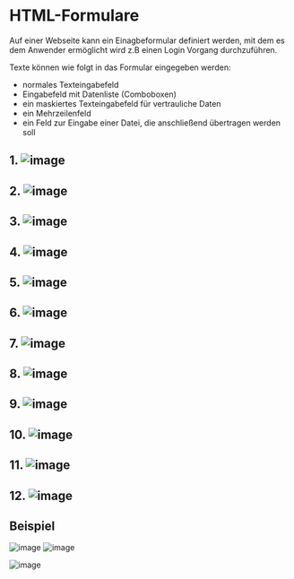 # HTML-Formulare

Auf einer Webseite kann ein Einagbeformular definiert werden, mit dem es dem Anwender ermöglicht wird z.B einen Login Vorgang durchzuführen. 

Texte können wie folgt in das Formular eingegeben werden:
- normales Texteingabefeld
- Eingabefeld mit Datenliste (Comboboxen)
- ein maskiertes Texteingabefeld für vertrauliche Daten 
- ein Mehrzeilenfeld
- ein Feld zur Eingabe einer Datei, die anschließend übertragen werden soll

## 1. ![image](https://user-images.githubusercontent.com/63674539/183227119-a53eec98-cc3c-4e47-b588-a7fa0c34f4fe.png)


## 2. ![image](https://user-images.githubusercontent.com/63674539/183227132-b17e8ea0-3337-4a06-91bc-9d54df03d6ac.png)


## 3. ![image](https://user-images.githubusercontent.com/63674539/183227154-0dad3dcc-924c-4295-9cb7-73f3014b735e.png)


## 4. ![image](https://user-images.githubusercontent.com/63674539/183227187-52486c4a-697d-43ea-9500-4449096bb3d4.png)


## 5. ![image](https://user-images.githubusercontent.com/63674539/183227199-dce04515-aa78-4006-a95f-93d048d43bd9.png)


## 6. ![image](https://user-images.githubusercontent.com/63674539/183227219-e685427e-adf0-4cda-844d-bedae00ceb0c.png)


## 7. ![image](https://user-images.githubusercontent.com/63674539/183227228-04436988-8493-463b-91fe-0fa1eb6339f3.png)


## 8. ![image](https://user-images.githubusercontent.com/63674539/183227242-365be185-0eeb-4711-84d7-d533ca795f43.png)


## 9. ![image](https://user-images.githubusercontent.com/63674539/183227260-77573260-a1c7-42c5-bca5-fc687b27cf8c.png)


## 10. ![image](https://user-images.githubusercontent.com/63674539/183227277-a9b5e396-74a9-4653-81a0-d563a26480c8.png)


## 11. ![image](https://user-images.githubusercontent.com/63674539/183227291-160f3c06-b89a-404d-9339-e58f30b97739.png)


## 12. ![image](https://user-images.githubusercontent.com/63674539/183227307-64ac9c97-bc7a-46cb-beef-d7db1d360ca2.png)



## Beispiel

![image](https://user-images.githubusercontent.com/63674539/183226822-9b1e86f2-da14-450a-acb4-0bde67f26df5.png)
![image](https://user-images.githubusercontent.com/63674539/183226879-831d0124-e6e7-4d4b-b532-a9678ac73db2.png)

![image](https://user-images.githubusercontent.com/63674539/183226861-74253981-896f-4d5c-8040-670fbd34bd1b.png)
